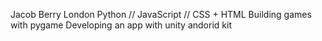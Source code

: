 Jacob Berry
London
Python // JavaScript // CSS + HTML
Building games with pygame
Developing an app with unity andorid kit

<!---
Lazarus74834/Lazarus74834 is a ✨ special ✨ repository because its `README.md` (this file) appears on your GitHub profile.
You can click the Preview link to take a look at your changes.
--->
